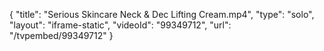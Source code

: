 {
    "title": "Serious Skincare Neck &amp; Dec Lifting Cream.mp4",
    "type": "solo",
    "layout": "iframe-static",
    "videoId": "99349712",
    "url": "\/tvpembed\/99349712"
}